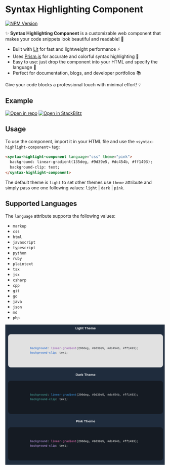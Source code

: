 # Syntax Highlighting Component

[![NPM Version](https://img.shields.io/npm/v/syntax-highlight-component?style=for-the-badge&link=https%3A%2F%2Fwww.npmjs.com%2Fpackage%2Fsyntax-highlight-component)](https://www.npmjs.com/package/syntax-highlight-component)

✨ **Syntax Highlighting Component** is a customizable web component that makes your code snippets look beautiful and readable! 🚀

- Built with [Lit](https://lit.dev/) for fast and lightweight performance ⚡
- Uses [Prism.js](https://prismjs.com/) for accurate and colorful syntax highlighting 🎨
- Easy to use: just drop the component into your HTML and specify the language 📝
- Perfect for documentation, blogs, and developer portfolios 📚

Give your code blocks a professional touch with minimal effort! 💡

## Example

[![Open in repo](https://img.shields.io/badge/github-pages?style=for-the-badge&logo=github&logoColor=white&color=black)](https://github.com/Magda98/syntax-highlight-component/tree/master/examples/syntax-highlight-example)
[![Open in StackBlitz](https://img.shields.io/badge/Stackblitz-fff?style=for-the-badge&logo=stackblitz&logoColor=white&labelColor=%231374EF&color=%231374EF)](https://stackblitz.com/github/Magda98/syntax-highlight-component/tree/master/examples/syntax-highlight-example)

## Usage

To use the component, import it in your HTML file and use the `<syntax-highlight-component>` tag:

```html
<syntax-highlight-component language="css" theme="pink">
  background: linear-gradient(135deg, #9d39e5, #dc454b, #ff1493);
  background-clip: text;
</syntax-highlight-component>
```

The default theme is `light` to set other themes use `theme` attribute and simply pass one one following values: `light` | `dark` | `pink`.

## Supported Languages

The `language` attribute supports the following values:

- `markup`
- `css`
- `html`
- `javascript`
- `typescript`
- `python`
- `ruby`
- `plaintext`
- `tsx`
- `jsx`
- `csharp`
- `cpp`
- `git`
- `go`
- `java`
- `json`
- `md`
- `php`

![code highlight example](https://github.com/Magda98/syntax-highlight-component/blob/master/docs/image.png)
